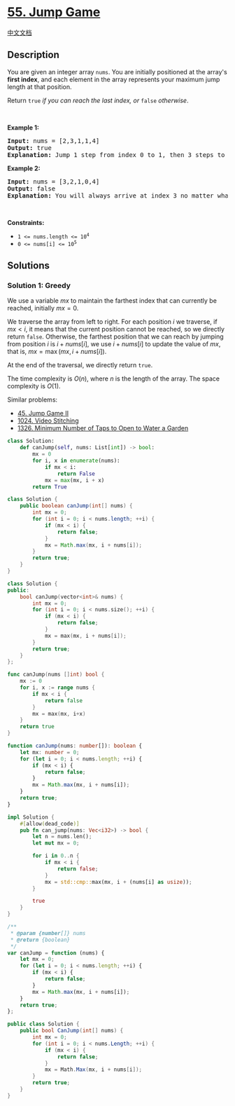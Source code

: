 # [55. Jump Game](https://leetcode.com/problems/jump-game)

[中文文档](/solution/0000-0099/0055.Jump%20Game/README.md)

<!-- tags:Greedy,Array,Dynamic Programming -->

<!-- difficulty:Medium -->

## Description

<p>You are given an integer array <code>nums</code>. You are initially positioned at the array&#39;s <strong>first index</strong>, and each element in the array represents your maximum jump length at that position.</p>

<p>Return <code>true</code><em> if you can reach the last index, or </em><code>false</code><em> otherwise</em>.</p>

<p>&nbsp;</p>
<p><strong class="example">Example 1:</strong></p>

<pre>
<strong>Input:</strong> nums = [2,3,1,1,4]
<strong>Output:</strong> true
<strong>Explanation:</strong> Jump 1 step from index 0 to 1, then 3 steps to the last index.
</pre>

<p><strong class="example">Example 2:</strong></p>

<pre>
<strong>Input:</strong> nums = [3,2,1,0,4]
<strong>Output:</strong> false
<strong>Explanation:</strong> You will always arrive at index 3 no matter what. Its maximum jump length is 0, which makes it impossible to reach the last index.
</pre>

<p>&nbsp;</p>
<p><strong>Constraints:</strong></p>

<ul>
	<li><code>1 &lt;= nums.length &lt;= 10<sup>4</sup></code></li>
	<li><code>0 &lt;= nums[i] &lt;= 10<sup>5</sup></code></li>
</ul>

## Solutions

### Solution 1: Greedy

We use a variable $mx$ to maintain the farthest index that can currently be reached, initially $mx = 0$.

We traverse the array from left to right. For each position $i$ we traverse, if $mx < i$, it means that the current position cannot be reached, so we directly return `false`. Otherwise, the farthest position that we can reach by jumping from position $i$ is $i+nums[i]$, we use $i+nums[i]$ to update the value of $mx$, that is, $mx = \max(mx, i + nums[i])$.

At the end of the traversal, we directly return `true`.

The time complexity is $O(n)$, where $n$ is the length of the array. The space complexity is $O(1)$.

Similar problems:

-   [45. Jump Game II](https://github.com/doocs/leetcode/blob/main/solution/0000-0099/0045.Jump%20Game%20II/README_EN.md)
-   [1024. Video Stitching](https://github.com/doocs/leetcode/blob/main/solution/1000-1099/1024.Video%20Stitching/README_EN.md)
-   [1326. Minimum Number of Taps to Open to Water a Garden](https://github.com/doocs/leetcode/blob/main/solution/1300-1399/1326.Minimum%20Number%20of%20Taps%20to%20Open%20to%20Water%20a%20Garden/README_EN.md)

<!-- tabs:start -->

```python
class Solution:
    def canJump(self, nums: List[int]) -> bool:
        mx = 0
        for i, x in enumerate(nums):
            if mx < i:
                return False
            mx = max(mx, i + x)
        return True
```

```java
class Solution {
    public boolean canJump(int[] nums) {
        int mx = 0;
        for (int i = 0; i < nums.length; ++i) {
            if (mx < i) {
                return false;
            }
            mx = Math.max(mx, i + nums[i]);
        }
        return true;
    }
}
```

```cpp
class Solution {
public:
    bool canJump(vector<int>& nums) {
        int mx = 0;
        for (int i = 0; i < nums.size(); ++i) {
            if (mx < i) {
                return false;
            }
            mx = max(mx, i + nums[i]);
        }
        return true;
    }
};
```

```go
func canJump(nums []int) bool {
	mx := 0
	for i, x := range nums {
		if mx < i {
			return false
		}
		mx = max(mx, i+x)
	}
	return true
}
```

```ts
function canJump(nums: number[]): boolean {
    let mx: number = 0;
    for (let i = 0; i < nums.length; ++i) {
        if (mx < i) {
            return false;
        }
        mx = Math.max(mx, i + nums[i]);
    }
    return true;
}
```

```rust
impl Solution {
    #[allow(dead_code)]
    pub fn can_jump(nums: Vec<i32>) -> bool {
        let n = nums.len();
        let mut mx = 0;

        for i in 0..n {
            if mx < i {
                return false;
            }
            mx = std::cmp::max(mx, i + (nums[i] as usize));
        }

        true
    }
}
```

```js
/**
 * @param {number[]} nums
 * @return {boolean}
 */
var canJump = function (nums) {
    let mx = 0;
    for (let i = 0; i < nums.length; ++i) {
        if (mx < i) {
            return false;
        }
        mx = Math.max(mx, i + nums[i]);
    }
    return true;
};
```

```cs
public class Solution {
    public bool CanJump(int[] nums) {
        int mx = 0;
        for (int i = 0; i < nums.Length; ++i) {
            if (mx < i) {
                return false;
            }
            mx = Math.Max(mx, i + nums[i]);
        }
        return true;
    }
}
```

<!-- tabs:end -->

<!-- end -->
